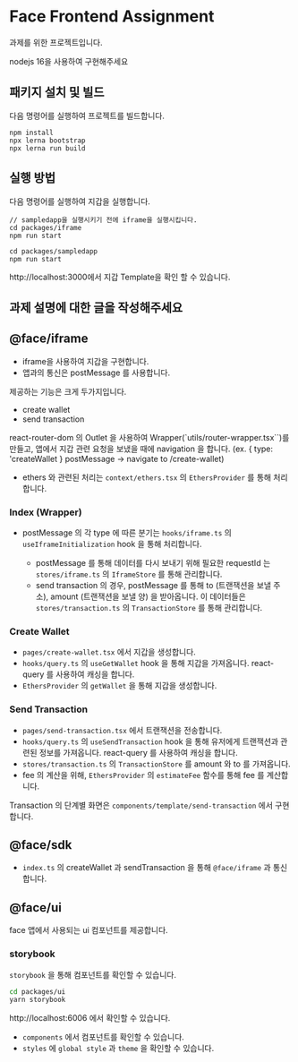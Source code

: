 # Face Frontend Assignment

과제를 위한 프로젝트입니다.

nodejs 16을 사용하여 구현해주세요

## 패키지 설치 및 빌드

다음 명령어를 실행하여 프로젝트를 빌드합니다.

```
npm install
npx lerna bootstrap
npx lerna run build
```

## 실행 방법

다음 명령어를 실행하여 지갑을 실행합니다.

```
// sampledapp을 실행시키기 전에 iframe을 실행시킵니다.
cd packages/iframe
npm run start

cd packages/sampledapp
npm run start
```

http://localhost:3000에서 지갑 Template을 확인 할 수 있습니다.

## 과제 설명에 대한 글을 작성해주세요

## @face/iframe

- iframe을 사용하여 지갑을 구현합니다.
- 앱과의 통신은 postMessage 를 사용합니다.

제공하는 기능은 크게 두가지입니다.

- create wallet
- send transaction

react-router-dom 의 Outlet 을 사용하여 Wrapper(`utils/router-wrapper.tsx``)를 만들고, 앱에서 지갑 관련 요청을 보냈을 때에 navigation 을 합니다. (ex. { type: 'createWallet } postMessage -> navigate to /create-wallet)

- ethers 와 관련된 처리는 `context/ethers.tsx` 의 `EthersProvider` 를 통해 처리합니다.

### Index (Wrapper)

- postMessage 의 각 type 에 따른 분기는 `hooks/iframe.ts` 의 `useIframeInitialization` hook 을 통해 처리합니다.

  - postMessage 를 통해 데이터를 다시 보내기 위해 필요한 requestId 는 `stores/iframe.ts` 의 `IframeStore` 를 통해 관리합니다.
  - send transaction 의 경우, postMessage 를 통해 to (트랜잭션을 보낼 주소), amount (트랜잭션을 보낼 양) 을 받아옵니다. 이 데이터들은 `stores/transaction.ts` 의 `TransactionStore` 를 통해 관리합니다.

### Create Wallet

- `pages/create-wallet.tsx` 에서 지갑을 생성합니다.
- `hooks/query.ts` 의 `useGetWallet` hook 을 통해 지갑을 가져옵니다. react-query 를 사용하여 캐싱을 합니다.
- `EthersProvider` 의 `getWallet` 을 통해 지갑을 생성합니다.

### Send Transaction

- `pages/send-transaction.tsx` 에서 트랜잭션을 전송합니다.
- `hooks/query.ts` 의 `useSendTransaction` hook 을 통해 유저에게 트랜잭션과 관련된 정보를 가져옵니다. react-query 를 사용하여 캐싱을 합니다.
- `stores/transaction.ts` 의 `TransactionStore` 를 amount 와 to 를 가져옵니다.
- fee 의 계산을 위해, `EthersProvider` 의 `estimateFee` 함수를 통해 fee 를 계산합니다.

Transaction 의 단계별 화면은 `components/template/send-transaction` 에서 구현합니다.

## @face/sdk

- `index.ts` 의 createWallet 과 sendTransaction 을 통해 `@face/iframe` 과 통신합니다.

## @face/ui

face 앱에서 사용되는 ui 컴포넌트를 제공합니다.

### storybook

`storybook` 을 통해 컴포넌트를 확인할 수 있습니다.

```sh
cd packages/ui
yarn storybook
```

http://localhost:6006 에서 확인할 수 있습니다.

- `components` 에서 컴포넌트를 확인할 수 있습니다.
- `styles` 에 `global style` 과 `theme` 을 확인할 수 있습니다.
